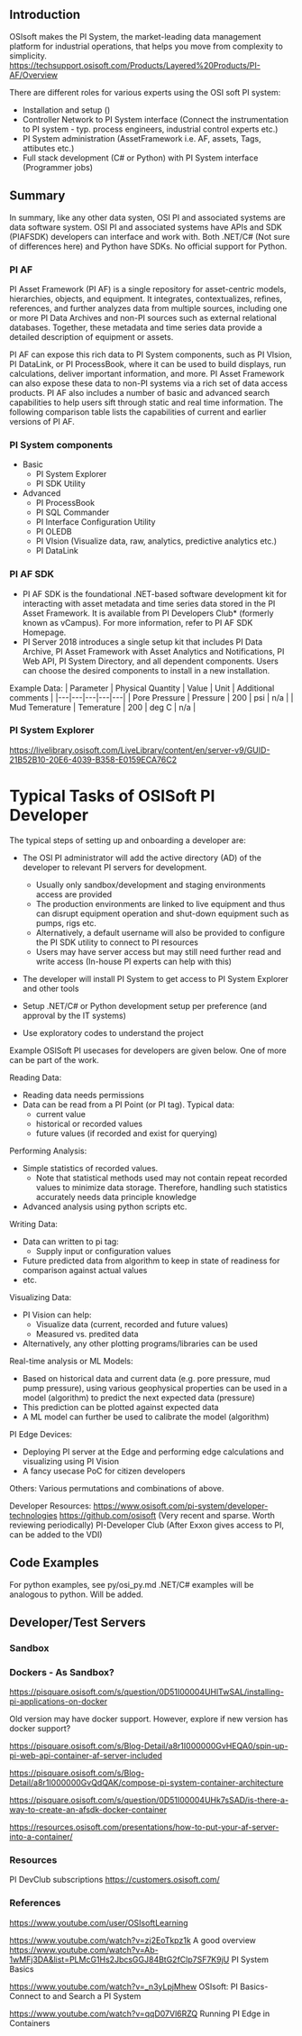 ## Introduction

OSIsoft makes the PI System, the market-leading data management platform for industrial operations, that helps you move from complexity to simplicity.
https://techsupport.osisoft.com/Products/Layered%20Products/PI-AF/Overview

There are different roles for various experts using the OSI soft PI system:
- Installation and setup ()
- Controller Network to PI System interface (Connect the instrumentation to PI system - typ. process engineers, industrial control experts etc.)
- PI System administration (AssetFramework i.e. AF, assets, Tags, attibutes etc.)
- Full stack development (C# or Python) with PI System interface (Programmer jobs)

## Summary

In summary, like any other data systen, OSI PI and associated systems are data software system. 
OSI PI and associated systems have APIs and SDK (PIAFSDK) developers can interface and work with.
Both .NET/C# (Not sure of differences here) and Python have SDKs. No official support for Python.

### PI AF

PI Asset Framework (PI AF) is a single repository for asset-centric models, hierarchies, objects, and equipment. It integrates, contextualizes, refines, references, and further analyzes data from multiple sources, including one or more PI Data Archives and non-PI sources such as external relational databases. Together, these metadata and time series data provide a detailed description of equipment or assets.

PI AF can expose this rich data to PI System components, such as PI VIsion, PI DataLink, or PI ProcessBook, where it can be used to build displays, run calculations, deliver important information, and more. PI Asset Framework can also expose these data to non-PI systems via a rich set of data access products. PI AF also includes a number of basic and advanced search capabilities to help users sift through static and real time information. The following comparison table lists the capabilities of current and earlier versions of PI AF.

### PI System components

- Basic
    - PI System Explorer
    - PI SDK Utility
- Advanced
    - PI ProcessBook
    - PI SQL Commander
    - PI Interface Configuration Utility
    - PI OLEDB
    - PI VIsion (Visualize data, raw, analytics, predictive analytics etc.)
    - PI DataLink

### PI AF SDK

- PI AF SDK is the foundational .NET-based software development kit for interacting with asset metadata and time series data stored in the PI Asset Framework. It is available from PI Developers Club* (formerly known as vCampus). For more information, refer to PI AF SDK Homepage.
- PI Server 2018 introduces a single setup kit that includes PI Data Archive, PI Asset Framework with Asset Analytics and Notifications, PI Web API, PI System Directory, and all dependent components. Users can choose the desired components to install in a new installation.

Example Data:
| Parameter |   Physical Quantity |  Value |  Unit |   Additional comments |
|---|---|---|---|---|
| Pore Pressure | Pressure  | 200 | psi | n/a | 
| Mud Temerature | Temerature  | 200 | deg C | n/a | 

### PI System Explorer

https://livelibrary.osisoft.com/LiveLibrary/content/en/server-v9/GUID-21B52B10-20E6-4039-B358-E0159ECA76C2


# Typical Tasks of OSISoft PI Developer

The typical steps of setting up and onboarding a developer are:
- The OSI PI administrator will add the active directory (AD) of the developer to relevant PI servers for development.
    - Usually only sandbox/development and staging environments access are provided
    - The production environments are linked to live equipment and thus can disrupt equipment operation and shut-down equipment such as pumps, rigs etc.
    - Alternatively, a default username will also be provided to configure the PI SDK utility to connect to PI resources
    - Users may have server access but may still need further read and write access (In-house PI experts can help with this)

- The developer will install PI System to get access to PI System Explorer and other tools
- Setup .NET/C# or Python development setup per preference (and approval by the IT systems)
- Use exploratory codes to understand the project

Example OSISoft PI usecases for developers are given below. One of more can be part of the work.


Reading Data:
- Reading data needs permissions
- Data can be read from a PI Point (or PI tag). Typical data:
    - current value
    - historical or recorded values
    - future values (if recorded and exist for querying)

Performing Analysis:
- Simple statistics of recorded values. 
    - Note that statistical methods used may not contain repeat recorded values to minimize data storage. Therefore, handling such statistics accurately needs data principle knowledge 
- Advanced analysis using python scripts etc.

Writing Data:
- Data can written to pi tag:
    - Supply input or configuration values
- Future predicted data from algorithm to keep in state of readiness for comparison against actual values
- etc.

Visualizing Data:
- PI Vision can help:
    - Visualize data (current, recorded and future values)
    - Measured vs. predited data
- Alternatively, any other plotting programs/libraries can be used

Real-time analysis or ML Models:
- Based on historical data and current data (e.g. pore pressure, mud pump pressure), using various geophysical properties can be used in a model (algorithm) to predict the next expected data (pressure)
- This prediction can be plotted against expected data
- A ML model can further be used to calibrate the model (algorithm)

PI Edge Devices:
- Deploying PI server at the Edge and performing edge calculations and visualizing using PI Vision
- A fancy usecase PoC for citizen developers 

Others:
Various permutations and combinations of above. 

Developer Resources:
https://www.osisoft.com/pi-system/developer-technologies
https://github.com/osisoft (Very recent and sparse. Worth reviewing periodically)
PI-Developer Club (After Exxon gives access to PI, can be added to the VDI)

## Code Examples

For python examples, see py/osi_py.md
.NET/C# examples will be analogous to python. Will be added.

## Developer/Test Servers

### Sandbox


### Dockers - As Sandbox?

https://pisquare.osisoft.com/s/question/0D51I00004UHlTwSAL/installing-pi-applications-on-docker

Old version may have docker support. However, explore if new version has docker support?

https://pisquare.osisoft.com/s/Blog-Detail/a8r1I000000GvHEQA0/spin-up-pi-web-api-container-af-server-included

https://pisquare.osisoft.com/s/Blog-Detail/a8r1I000000GvQdQAK/compose-pi-system-container-architecture

https://pisquare.osisoft.com/s/question/0D51I00004UHk7sSAD/is-there-a-way-to-create-an-afsdk-docker-container

https://resources.osisoft.com/presentations/how-to-put-your-af-server-into-a-container/

### Resources

PI DevClub subscriptions
https://customers.osisoft.com/

### References

https://www.youtube.com/user/OSIsoftLearning

https://www.youtube.com/watch?v=zj2EoTkpz1k A good overview
https://www.youtube.com/watch?v=Ab-1wMFj3DA&list=PLMcG1Hs2JbcsGGJ84BtG2fClp7SF7K9jU PI System Basics

https://www.youtube.com/watch?v=_n3yLpjMhew    OSIsoft: PI Basics- Connect to and Search a PI System

https://www.youtube.com/watch?v=qqD07Vl6RZQ Running PI Edge in Containers

